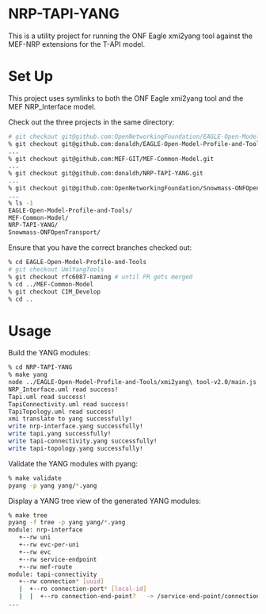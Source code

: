 # NRP-TAPI-YANG

This is a utility project for running the ONF Eagle xmi2yang tool against the MEF-NRP extensions for the T-API model.

# Set Up

This project uses symlinks to both the ONF Eagle xmi2yang tool and the MEF NRP_Interface model.

Check out the three projects in the same directory:

```sh
# git checkout git@github.com:OpenNetworkingFoundation/EAGLE-Open-Model-Profile-and-Tools.git
% git checkout git@github.com:donaldh/EAGLE-Open-Model-Profile-and-Tools.git # until PR gets merged
...
% git checkout git@github.com:MEF-GIT/MEF-Common-Model.git
...
% git checkout git@github.com:donaldh/NRP-TAPI-YANG.git
...
% git checkout git@github.com:OpenNetworkingFoundation/Snowmass-ONFOpenTransport.git
...
% ls -1
EAGLE-Open-Model-Profile-and-Tools/
MEF-Common-Model/
NRP-TAPI-YANG/
Snowmass-ONFOpenTransport/
```

Ensure that you have the correct branches checked out:

```sh
% cd EAGLE-Open-Model-Profile-and-Tools
# git checkout UmlYangTools
% git checkout rfc6087-naming # until PR gets merged
% cd ../MEF-Common-Model
% git checkout CIM_Develop
% cd ..
```

# Usage

Build the YANG modules:

```sh
% cd NRP-TAPI-YANG
% make yang
node ../EAGLE-Open-Model-Profile-and-Tools/xmi2yang\ tool-v2.0/main.js
NRP_Interface.uml read success!
Tapi.uml read success!
TapiConnectivity.uml read success!
TapiTopology.uml read success!
xmi translate to yang successfully!
write nrp-interface.yang successfully!
write tapi.yang successfully!
write tapi-connectivity.yang successfully!
write tapi-topology.yang successfully!
```

Validate the YANG modules with pyang:

```sh
% make validate
pyang -p yang yang/*.yang
```

Display a YANG tree view of the generated YANG modules:

```sh
% make tree
pyang -f tree -p yang yang/*.yang
module: nrp-interface
   +--rw uni
   +--rw evc-per-uni
   +--rw evc
   +--rw service-endpoint
   +--rw mef-route
module: tapi-connectivity
   +--rw connection* [uuid]
   |  +--ro connection-port* [local-id]
   |  |  +--ro connection-end-point?   -> /service-end-point/connection-end-point/uuid
...
```
